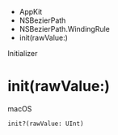 

- AppKit
- NSBezierPath
- NSBezierPath.WindingRule
-  init(rawValue:) 

Initializer

# init(rawValue:)

macOS

``` source
init?(rawValue: UInt)
```

